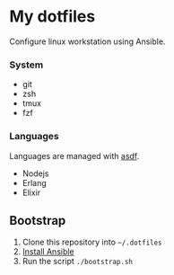 # My dotfiles

Configure linux workstation using Ansible.

### System

- git
- zsh
- tmux
- fzf

### Languages

Languages are managed with [asdf](https://asdf-vm.com/#/).

- Nodejs
- Erlang
- Elixir

## Bootstrap

 1. Clone this repository into `~/.dotfiles`
 2. [Install Ansible](https://docs.ansible.com/ansible/latest/installation_guide/intro_installation.html)
 3. Run the script `./bootstrap.sh`
